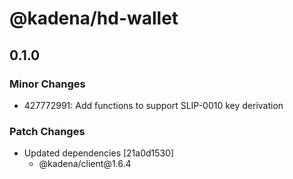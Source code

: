 # @kadena/hd-wallet

## 0.1.0

### Minor Changes

- 427772991: Add functions to support SLIP-0010 key derivation

### Patch Changes

- Updated dependencies \[21a0d1530]
  - @kadena/client\@1.6.4
